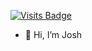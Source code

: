 [![Visits Badge](https://badges.pufler.dev/visits/jdearly/jdearly)](https://badges.pufler.dev)


- 👋 Hi, I’m Josh
<!--- I’m currently building an algorithm visualizer tool with Go - [algo-visualizer](https://github.com/jdearly/algo-visualizer)
- I can be reached at josh@joshearly.xyz
--->
<!---
jdearly/jdearly is a ✨ special ✨ repository because its `README.md` (this file) appears on your GitHub profile.
You can click the Preview link to take a look at your changes.
--->
